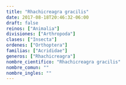 ```yaml
---
title: "Rhachicreagra gracilis"
date: 2017-08-18T20:46:32-06:00
draft: false
reinos: ["Animalia"]
divisiones: ["Arthropoda"]
clases: ["Insecta"]
ordenes: ["Orthoptera"]
familias: ["Acrididae"]
generos: ["Rhachicreagra"]
nombre_cientifico: "Rhachicreagra gracilis"
nombre_comun: ""
nombre_ingles: ""
---
```


